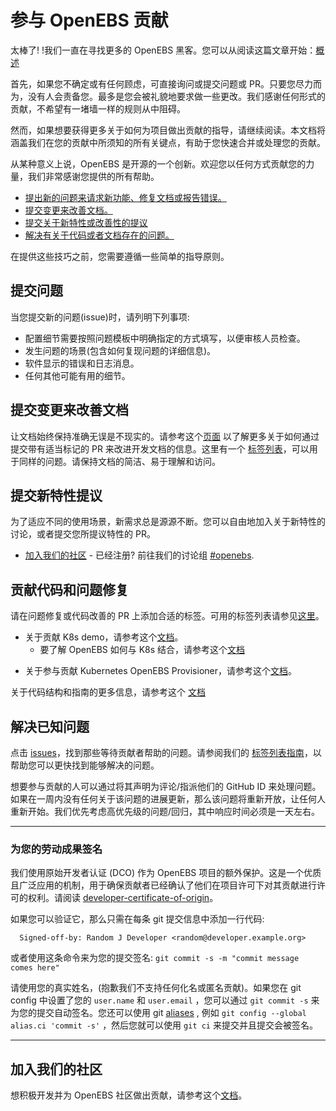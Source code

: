 # 参与 OpenEBS 贡献

太棒了! !我们一直在寻找更多的 OpenEBS 黑客。您可以从阅读这篇文章开始：[概述](./../contribute/design/README.md)

首先，如果您不确定或有任何顾虑，可直接询问或提交问题或 PR。只要您尽力而为，没有人会责备您。最多是您会被礼貌地要求做一些更改。我们感谢任何形式的贡献，不希望有一堵墙一样的规则从中阻碍。

然而，如果想要获得更多关于如何为项目做出贡献的指导，请继续阅读。本文档将涵盖我们在您的贡献中所须知的所有关键点，有助于您快速合并或处理您的贡献。

从某种意义上说，OpenEBS 是开源的一个创新。欢迎您以任何方式贡献您的力量，我们非常感谢您提供的所有帮助。

- [提出新的问题来请求新功能、修复文档或报告错误。](#提交问题)
- [提交变更来改善文档。](#提交变更来改善文档n) 
- [提交关于新特性或改善性的提议](#提交新特性提议)
- [解决有关于代码或者文档存在的问题。](#贡献代码和问题修复)

在提供这些技巧之前，您需要遵循一些简单的指导原则。

## 提交问题

当您提交新的问题(issue)时，请列明下列事项:
- 配置细节需要按照问题模板中明确指定的方式填写，以便审核人员检查。
- 发生问题的场景(包含如何复现问题的详细信息)。
- 软件显示的错误和日志消息。
- 任何其他可能有用的细节。

## 提交变更来改善文档

让文档始终保持准确无误是不现实的。请参考这个[页面](./../contribute/CONTRIBUTING-TO-DEVELOPER-DOC.md) 以了解更多关于如何通过提交带有适当标记的 PR 来改进开发文档的信息。这里有一个 [标签列表](./../contribute/labels-of-issues.md)，可以用于同样的问题。请保持文档的简洁、易于理解和访问。

## 提交新特性提议

为了适应不同的使用场景，新需求总是源源不断。您可以自由地加入关于新特性的讨论，或者提交您所提议特性的 PR。

- [加入我们的社区](https://kubernetes.slack.com)
      - 已经注册? 前往我们的讨论组 [#openebs](https://kubernetes.slack.com/messages/openebs/).

## 贡献代码和问题修复

请在问题修复或代码改善的 PR 上添加合适的标签。可用的标签列表请参见[这里](./../contribute/labels-of-issues.md)。
    
* 关于贡献 K8s demo，请参考这个[文档](./../contribute/CONTRIBUTING-TO-K8S-DEMO.md)。
    - 要了解 OpenEBS 如何与 K8s 结合，请参考这个[文档](./../k8s/README.md)
- 关于参与贡献 Kubernetes OpenEBS Provisioner，请参考这个[文档](./../contribute/CONTRIBUTING-TO-KUBERNETES-OPENEBS-PROVISIONER.md)。

关于代码结构和指南的更多信息，请参考这个 [文档](./../contribute/design/code-structuring.md) 

## 解决已知问题

点击 [issues](https://github.com/openebs/openebs/issues)，找到那些等待贡献者帮助的问题。请参阅我们的 [标签列表指南](./../contribute/labels-of-issues.md)，以帮助您可以更快找到能够解决的问题。

想要参与贡献的人可以通过将其声明为评论/指派他们的 GitHub ID 来处理问题。如果在一周内没有任何关于该问题的进展更新，那么该问题将重新开放，让任何人重新开始。我们优先考虑高优先级的问题/回归，其中响应时间必须是一天左右。

---

### 为您的劳动成果签名

我们使用原始开发者认证 (DCO) 作为 OpenEBS 项目的额外保护。这是一个优质且广泛应用的机制，用于确保贡献者已经确认了他们在项目许可下对其贡献进行许可的权利。请阅读 [developer-certificate-of-origin](./../contribute/developer-certificate-of-origin)。

如果您可以验证它，那么只需在每条 git 提交信息中添加一行代码:

````
  Signed-off-by: Random J Developer <random@developer.example.org>
````

或者使用这条命令来为您的提交签名: `git commit -s -m "commit message comes here"`

请使用您的真实姓名，(抱歉我们不支持任何化名或匿名贡献)。如果您在 git config 中设置了您的 `user.name` 和 `user.email` ，您可以通过 `git commit -s` 来为您的提交自动签名。您还可以使用 git [aliases](https://git-scm.com/book/en/v2/Git-Basics-Git-Aliases) , 例如 `git config --global alias.ci 'commit -s'` ，然后您就可以使用 `git ci` 来提交并且提交会被签名。

---

## 加入我们的社区

想积极开发并为 OpenEBS 社区做出贡献，请参考这个[文档](./../community/README.md)。
